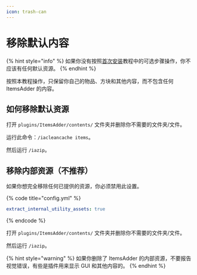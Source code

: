 ```yaml
---
icon: trash-can
---
```


# 移除默认内容

{% hint style="info" %}
如果你没有按照[首次安装](../../first-install.md)教程中的可选步骤操作，你不应该有任何默认资源。
{% endhint %}

按照本教程操作，只保留你自己的物品、方块和其他内容，而不包含任何 ItemsAdder 的内容。

## 如何移除默认资源

打开 `plugins/ItemsAdder/contents/` 文件夹并删除你不需要的文件夹/文件。

运行此命令：`/iacleancache items`。

然后运行 `/iazip`。

## 移除内部资源（不推荐）

如果你想完全移除任何已提供的资源，你必须禁用此设置。

{% code title="config.yml" %}
```yaml
extract_internal_utility_assets: true
```
{% endcode %}

打开 `plugins/ItemsAdder/contents/` 文件夹并删除你不需要的文件夹/文件。

然后运行 `/iazip`。

{% hint style="warning" %}
如果你删除了 ItemsAdder 的内部资源，不要报告视觉错误，有些是插件用来显示 GUI 和其他内容的。
{% endhint %}
